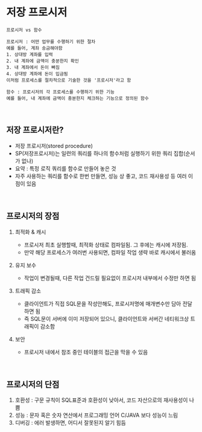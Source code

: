 # 저장 프로시저
```
프로시저 vs 함수

프로시저 : 어떤 업무를 수행하기 위한 절차
예를 들어, 계좌 송금해야함
1. 상대방 계좌를 입력
2. 내 계좌에 금액이 충분한지 확인
3. 내 계좌에서 돈이 빠짐
4. 상대방 계좌에 돈이 입금됨
이처럼 프로세스를 절차적으로 기술한 것을 '프로시저'라고 함

함수 : 프로시저의 각 프로세스를 수행하기 위한 기능
예를 들어, 내 계좌에 금액이 충분한지 체크하는 기능으로 정의된 함수
```

<br>

## 저장 프로시저란?
- 저장 프로시저(stored procedure)
- SP(저장프로시저)는 일련의 쿼리를 하나의 함수처럼 실행하기 위한 쿼리 집합(순서가 없나)
- 요약 : 특정 로직 쿼리를 함수로 만들어 놓은 것
- 자주 사용하는 쿼리를 함수로 한번 만들면, 성능 상 좋고, 코드 재사용성 등 여러 이점이 있음

<br>

## 프로시저의 장점
1. 최적화 & 캐시
   - 프로시저 최초 실행할때, 최적화 상태로 컴파일됨. 그 후에는 캐시에 저장됨.
   - 만약 해당 프로세스가 여러번 사용되면, 컴파일 작업 생략 바로 캐시에서 불러옴
  
2. 유지 보수
   - 작업이 변경될때, 다른 작업 건드릴 필요없이 프로시저 내부에서 수정만 하면 됨
  
3. 트래픽 감소
   - 클라이언트가 직접 SQL문을 작성안해도, 프로시저명에 매개변수만 담아 전달하면 됨
   - 즉 SQL문이 서버에 이미 저장되어 있으니, 클라이언트와 서버간 네티워크상 트래픽이 감소함
  
4. 보안
   - 프로시저 내에서 참조 중인 테이블의 접근을 막을 수 있음

<br>

## 프로시저의 단점
1. 호환성 : 구문 규칙이 SQL표준과 호환성이 낮아서, 코드 자산으로의 재사용성이 나쁨
2. 성능 : 문자 혹은 숫자 연산에서 프로그래밍 언어 C/JAVA 보다 성능이 느림
3. 디버깅 : 에러 발생하면, 어디서 잘못된지 알기 힘듬
